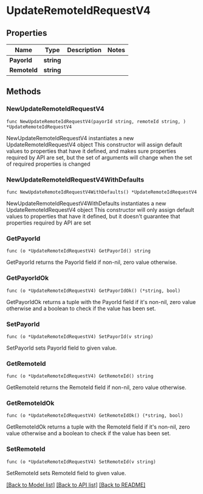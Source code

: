 # UpdateRemoteIdRequestV4

## Properties

Name | Type | Description | Notes
------------ | ------------- | ------------- | -------------
**PayorId** | **string** |  | 
**RemoteId** | **string** |  | 

## Methods

### NewUpdateRemoteIdRequestV4

`func NewUpdateRemoteIdRequestV4(payorId string, remoteId string, ) *UpdateRemoteIdRequestV4`

NewUpdateRemoteIdRequestV4 instantiates a new UpdateRemoteIdRequestV4 object
This constructor will assign default values to properties that have it defined,
and makes sure properties required by API are set, but the set of arguments
will change when the set of required properties is changed

### NewUpdateRemoteIdRequestV4WithDefaults

`func NewUpdateRemoteIdRequestV4WithDefaults() *UpdateRemoteIdRequestV4`

NewUpdateRemoteIdRequestV4WithDefaults instantiates a new UpdateRemoteIdRequestV4 object
This constructor will only assign default values to properties that have it defined,
but it doesn't guarantee that properties required by API are set

### GetPayorId

`func (o *UpdateRemoteIdRequestV4) GetPayorId() string`

GetPayorId returns the PayorId field if non-nil, zero value otherwise.

### GetPayorIdOk

`func (o *UpdateRemoteIdRequestV4) GetPayorIdOk() (*string, bool)`

GetPayorIdOk returns a tuple with the PayorId field if it's non-nil, zero value otherwise
and a boolean to check if the value has been set.

### SetPayorId

`func (o *UpdateRemoteIdRequestV4) SetPayorId(v string)`

SetPayorId sets PayorId field to given value.


### GetRemoteId

`func (o *UpdateRemoteIdRequestV4) GetRemoteId() string`

GetRemoteId returns the RemoteId field if non-nil, zero value otherwise.

### GetRemoteIdOk

`func (o *UpdateRemoteIdRequestV4) GetRemoteIdOk() (*string, bool)`

GetRemoteIdOk returns a tuple with the RemoteId field if it's non-nil, zero value otherwise
and a boolean to check if the value has been set.

### SetRemoteId

`func (o *UpdateRemoteIdRequestV4) SetRemoteId(v string)`

SetRemoteId sets RemoteId field to given value.



[[Back to Model list]](../README.md#documentation-for-models) [[Back to API list]](../README.md#documentation-for-api-endpoints) [[Back to README]](../README.md)


